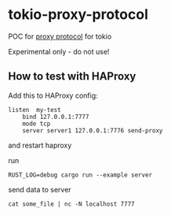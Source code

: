 tokio-proxy-protocol
====================

POC for [proxy protocol](http://www.haproxy.org/download/1.8/doc/proxy-protocol.txt) for tokio

Experimental only - do not use!

How to test with HAProxy
------------------------

Add this to HAProxy config:

```
listen  my-test
	bind 127.0.0.1:7777
	mode tcp
	server server1 127.0.0.1:7776 send-proxy
```

and restart haproxy

run 
```
RUST_LOG=debug cargo run --example server
```

send data to server
```
cat some_file | nc -N localhost 7777
```
